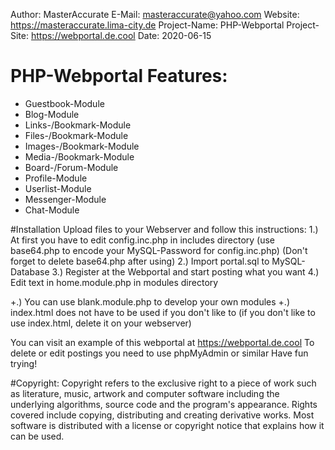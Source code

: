 Author:       MasterAccurate
E-Mail:       masteraccurate@yahoo.com
Website:      https://masteraccurate.lima-city.de
Project-Name: PHP-Webportal
Project-Site: https://webportal.de.cool
Date:         2020-06-15

# PHP-Webportal Features:
- Guestbook-Module
- Blog-Module
- Links-/Bookmark-Module
- Files-/Bookmark-Module
- Images-/Bookmark-Module
- Media-/Bookmark-Module
- Board-/Forum-Module
- Profile-Module
- Userlist-Module
- Messenger-Module
- Chat-Module

#Installation
Upload files to your Webserver and follow this instructions:
1.) At first you have to edit config.inc.php in includes directory
	(use base64.php to encode your MySQL-Password for config.inc.php)
	(Don't forget to delete base64.php after using)
2.) Import portal.sql to MySQL-Database
3.) Register at the Webportal and start posting what you want
4.) Edit text in home.module.php in modules directory

+.) You can use blank.module.php to develop your own modules
+.) index.html does not have to be used if you don't like to
    (if you don't like to use index.html, delete it on your webserver)

You can visit an example of this webportal at https://webportal.de.cool
To delete or edit postings you need to use phpMyAdmin or similar
Have fun trying!

#Copyright:
Copyright refers to the exclusive right to
a piece of work such as literature, music,
artwork and computer software including the
underlying algorithms, source code and the
program's appearance. Rights covered include
copying, distributing and creating
derivative works. Most software is
distributed with a license or copyright
notice that explains how it can be used.